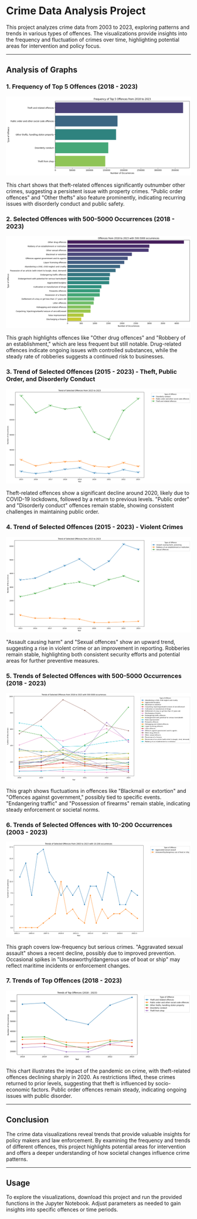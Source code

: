# Crime Data Analysis Project

This project analyzes crime data from 2003 to 2023, exploring patterns and trends in various types of offences. The visualizations provide insights into the frequency and fluctuation of crimes over time, highlighting potential areas for intervention and policy focus.

---

## Analysis of Graphs

### 1. Frequency of Top 5 Offences (2018 - 2023)
![Frequency of Top 5 Offences](Images/Frequency_of_Top_5_Offences(2018-2023).png)

This chart shows that theft-related offences significantly outnumber other crimes, suggesting a persistent issue with property crimes. "Public order offences" and "Other thefts" also feature prominently, indicating recurring issues with disorderly conduct and public safety.

### 2. Selected Offences with 500-5000 Occurrences (2018 - 2023)
![Selected Offences with 500-5000 Occurrences](Images/Selected_Offences_with_occurrences(500-5000)_from(2018-2023).png)

This graph highlights offences like "Other drug offences" and "Robbery of an establishment," which are less frequent but still notable. Drug-related offences indicate ongoing issues with controlled substances, while the steady rate of robberies suggests a continued risk to businesses.

### 3. Trend of Selected Offences (2015 - 2023) - Theft, Public Order, and Disorderly Conduct
![Trend of Selected Offences - Theft, Public Order, Disorderly Conduct](Images/Trend_of_Selected_Offences(2015-2023).png)

Theft-related offences show a significant decline around 2020, likely due to COVID-19 lockdowns, followed by a return to previous levels. "Public order" and "Disorderly conduct" offences remain stable, showing consistent challenges in maintaining public order.

### 4. Trend of Selected Offences (2015 - 2023) - Violent Crimes
![Trend of Selected Offences - Violent Crimes](Images/Trend_of_Selected_Offences(2015-2023)_2.png)

"Assault causing harm" and "Sexual offences" show an upward trend, suggesting a rise in violent crime or an improvement in reporting. Robberies remain stable, highlighting both consistent security efforts and potential areas for further preventive measures.

### 5. Trends of Selected Offences with 500-5000 Occurrences (2018 - 2023)
![Trends of Selected Offences with 500-5000 Occurrences](Images/Trends_of_Selected_Offences_with_occurrences(500-5000)_from(2018-2023).png)

This graph shows fluctuations in offences like "Blackmail or extortion" and "Offences against government," possibly tied to specific events. "Endangering traffic" and "Possession of firearms" remain stable, indicating steady enforcement or societal norms.

### 6. Trends of Selected Offences with 10-200 Occurrences (2003 - 2023)
![Trends of Selected Offences with 10-200 Occurrences](Images/Trends_of_Selected_Offences_with_occurrences(10-200)_from(2003-2023).png)

This graph covers low-frequency but serious crimes. "Aggravated sexual assault" shows a recent decline, possibly due to improved prevention. Occasional spikes in "Unseaworthy/dangerous use of boat or ship" may reflect maritime incidents or enforcement changes.

### 7. Trends of Top Offences (2018 - 2023)
![Trends of Top Offences](Images/Trends_of_Top_Offences(2018-2023).png)

This chart illustrates the impact of the pandemic on crime, with theft-related offences declining sharply in 2020. As restrictions lifted, these crimes returned to prior levels, suggesting that theft is influenced by socio-economic factors. Public order offences remain steady, indicating ongoing issues with public disorder.

---

## Conclusion
The crime data visualizations reveal trends that provide valuable insights for policy makers and law enforcement. By examining the frequency and trends of different offences, this project highlights potential areas for intervention and offers a deeper understanding of how societal changes influence crime patterns.

---

## Usage
To explore the visualizations, download this project and run the provided functions in the Jupyter Notebook. Adjust parameters as needed to gain insights into specific offences or time periods.

